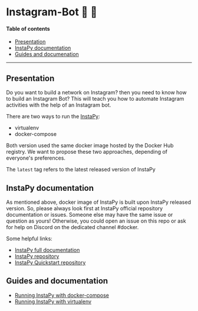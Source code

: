 # Instagram-Bot 🐳 🚀

#### Table of contents
- [Presentation](#presentation)
- [InstaPy documentation](#instapy-documentation)
- [Guides and documenation](#guides-and-documentation)

---

## Presentation
Do you want to build a network on Instagram? then you need to know how to build an Instagram Bot?
This will teach you how to automate Instagram activities with the help of an Instagram bot.

There are two ways to run the [InstaPy](https://github.com/timgrossmann/InstaPy):
  - virtualenv
  - docker-compose

Both version used the same docker image hosted by the Docker Hub registry. We want to propose these two approaches, depending of everyone's preferences.

The `latest` tag refers to the latest released version of InstaPy

## InstaPy documentation
As mentioned above, docker image of InstaPy is built upon InstaPy released version. So, please always look first at InstaPy official repository documentation or issues. Someone else may have the same issue or question as yours!
Otherwise, you could open an issue on this repo or ask for help on Discord on the dedicated channel #docker.

Some helpful links:
  - [InstaPy full documentation](https://instapy.org)
  - [InstaPy repository](https://github.com/timgrossmann/InstaPy)
  - [InstaPy Quickstart repository](https://github.com/InstaPy/instapy-quickstart)

## Guides and documentation
  - [Running InstaPy with docker-compose](https://github.com/jayavardhan3112/instagram-bot/blob/master/documentation/docker-compose.md)
  - [Running InstaPy with virtualenv](https://github.com/jayavardhan3112/instagram-bot/blob/master/documentation/virtualenv-docs.md)


